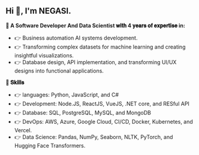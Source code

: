 ## Hi 👋, I'm NEGASI.

**🚀 A Software Developer And Data Scientist 𝐰𝐢𝐭𝐡 4 𝐲𝐞𝐚𝐫𝐬 𝐨𝐟 𝐞𝐱𝐩𝐞𝐫𝐭𝐢𝐬𝐞 in:**

- 👉 Business automation AI systems development.
- 👉 Transforming complex datasets for machine learning and creating insightful visualizations.
- 👉 Database design, API implementation, and transforming UI/UX designs into functional applications.

**🚀 𝐒𝐤𝐢𝐥𝐥𝐬**

- 👉 languages: Python, JavaScript, and C#
- 👉 Development: Node.JS, ReactJS, VueJS, .NET core, and RESful API
- 👉 Database: SQL, PostgreSQL, MySQL, and MongoDB
- 👉 DevOps: AWS, Azure, Google Cloud, CI/CD, Docker, Kubernetes, and Vercel.
- 👉 Data Science: Pandas, NumPy, Seaborn, NLTK, PyTorch, and Hugging Face Transformers.

<!-- I'm passionate about leveraging data to revolutionize healthcare decision support tools and improve patient outcomes. -->

<!-- - ✅ I’m a **JavaScript full-stack** developer and **Data Scientist** .
- 🌱 I focus on Web based **AI Solutions** and **Digital Healthcare Transformation**.
- 🏋️ I’m currently working on [Afro Chest X-ray](https://github.com/asmelashteka/Afro-Chest-X-ray) dataset. -->
<!-- - 🏩 Previously I worked in **Diabetes Intervention System**, **Visualizing Ambulatory Glucose profile**, and **Healthcare Data Managment Saas**
- 🛠️ Tech Stack:
  - **Languages**: Python, C#, and JavaScript (React JS, Node JS, Express JS, Nest JS).
  - **Database**: SQL, PostgreSQL, MySQL, and MongoDB.
  - **Cloud**: Azure, Google Cloud, AWS.
  - **Data Science**: Pandas, NumPy, TensorFlow, PyTorch, Hugging Face Transformers. -->

<!-- 🪪 I'm full-stack developer with 5 years of experience, played a key role in developing enterprise-level applications, including digital health solutions such as Diabetes Intervention System and healthcare data server management Saas. And, as a data scientist, my experience involves processing Glucose and DICOM images of X-ray, CT, and MRI, creating baseline ML models, and evaluating translation systems with a patient discharge prescription. This exposure has motivated me to focus on digital healthcare transformation and AI solutions. -->

<!-- 👯 I’m open to joining a team working on related projects. Check my [PORTFOLIO](https://negasihaile.github.io/negasihaile/) here. -->

<!-- 📫 Reach me on: [LinkedIn](https://www.linkedin.com/in/negasi-haile-abadi/) or [Email](https://mail.google.com/mail/?extsrc=mailto&url=mailto:negasihaile19@gmail.com) and find my RESUME [📂HERE](https://github.com/NegasiHaile/negasihaile/blob/main/RESUME.md) -->

<!--
**NegasiHaile/negasihaile** is a ✨ special ✨ repository because its `README.md` (this file) appears on your GitHub profile.

Here are some ideas to get you started:

- 🔭 I’m currently working on ...
- 🌱 I’m currently learning ...
- 👯 I’m looking to collaborate on ...
- 🤔 I’m looking for help with ...
- 💬 Ask me about ...
- 📫 How to reach me: ...
- 😄 Pronouns: ...
- ⚡ Fun fact: ...
-->

<!-- Table of contents

- About freelancing: advantages and disadvantages on Upwork.
- About the contract and the client: how it started, what my concerns were, and why I ignored my concerns.
- Communication with the client.
- What was my expertise level in the work, and how was the client’s satisfaction?
- When did the client stop the contract?
- What was Upwork's response?
- What Upwork can't control?
- Related complaints about Upwork Payment Protection.
- So, is Upwork Payment Protection legit/real?
- Types of scammers on Upwork.
- Conclusion. -->
